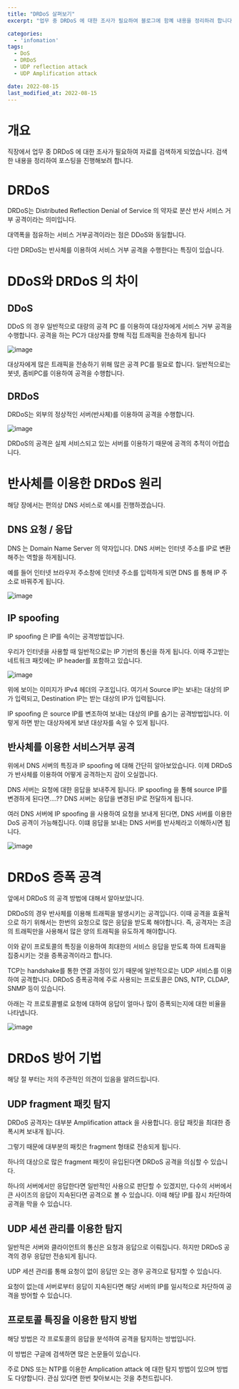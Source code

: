 ```yaml
---
title: "DRDoS 살펴보기"
excerpt: "업무 중 DRDoS 에 대한 조사가 필요하여 블로그에 함꼐 내용을 정리하려 합니다. "

categories:
  - 'infomation'
tags:
  - DoS
  - DRDoS
  - UDP reflection attack
  - UDP Amplification attack

date: 2022-08-15
last_modified_at: 2022-08-15
---
```


# 개요 

직장에서 업무 중 DRDoS 에 대한 조사가 필요하여 자료를 검색하게 되었습니다. 
검색한 내용을 정리하여 포스팅을 진행해보려 합니다. 


# DRDoS

DRDoS는 Distributed Reflection Denial of Service 의 약자로 분산 반사 서비스 거부 공격이라는 의미입니다. 

대역폭을 점유하는 서비스 거부공격이라는 점은 DDoS와 동일합니다.

다만 DRDoS는 반사체를 이용하여 서비스 거부 공격을 수행한다는 특징이 있습니다.

# DDoS와 DRDoS 의 차이

## DDoS

DDoS 의 경우 일반적으로 대량의 공격 PC 를 이용하여 대상자에게 서비스 거부 공격을 수행합니다. 
공격을 하는 PC가 대상자를 향해 직접 트래픽을 전송하게 됩니다 

![image](https://user-images.githubusercontent.com/35713051/189895259-571b3061-ed3f-4304-8dc7-075c2b29a777.png)

대상자에게 많은 트래픽을 전송하기 위해 많은 공격 PC를 필요로 합니다. 
일반적으로는 봇넷, 좀비PC를 이용하여 공격을 수행합니다. 

## DRDoS

DRDoS는 외부의 정상적인 서버(반사체)를 이용하여 공격을 수행합니다. 

![image](https://user-images.githubusercontent.com/35713051/189895672-c9d18213-3f62-4568-9239-aa4a0036e06e.png)

DRDoS의 공격은 실제 서비스되고 있는 서버를 이용하기 때문에 공격의 추적이 어렵습니다. 

# 반사체를 이용한 DRDoS 원리 

해당 장에서는 편의상 DNS 서비스로 예시를 진행하겠습니다. 

## DNS 요청 / 응답 

DNS 는 Domain Name Server 의 약자입니다. 
DNS 서버는 인터넷 주소를 IP로 변환해주는 역할을 하게됩니다. 

예를 들어 인터넷 브라우저 주소창에 인터넷 주소를 입력하게 되면 DNS 를 통해 IP 주소로 바꿔주게 됩니다. 

![image](https://user-images.githubusercontent.com/35713051/189895893-91b2fae9-e5cd-467e-8c0a-7830049ca6f4.png)

## IP spoofing

IP spoofing 은 IP를 속이는 공격방법입니다.

우리가 인터넷을 사용할 때 일반적으로는 IP 기반의 통신을 하게 됩니다. 
이때 주고받는 네트워크 패킷에는 IP header를 포함하고 있습니다. 

![image](https://user-images.githubusercontent.com/35713051/189896295-db2c2a2e-eaf2-4494-8921-dceceeedfc91.png)

위에 보이는 이미지가 IPv4 헤더의 구조입니다. 
여기서 Source IP는 보내는 대상의 IP 가 입력되고, Destination IP는 받는 대상의 IP가 입력됩니다. 

IP spoofing 은 source IP를 변조하여 보내는 대상의 IP를 숨기는 공격방법입니다. 
이렇게 하면 받는 대상자에게 보낸 대상자를 속일 수 있게 됩니다. 


## 반사체를 이용한 서비스거부 공격

위에서 DNS 서버의 특징과 IP spoofing 에 대해 간단히 알아보았습니다. 
이제 DRDoS가 반사체를 이용하여 어떻게 공격하는지 감이 오실껍니다. 

DNS 서버는 요청에 대한 응답을 보내주게 됩니다. 
IP spoofing 을 통해 source IP를 변경하게 된다면....?? 
DNS 서버는 응답을 변경된 IP로 전달하게 됩니다. 

여러 DNS 서버에 IP spoofing 을 사용하여 요청을 보내게 된다면, DNS 서버를 이용한 DoS 공격이 가능해집니다. 
이떄 응답을 보내는 DNS 서버를 반사체라고 이해하시면 됩니다. 

![image](https://user-images.githubusercontent.com/35713051/189896216-6ed4d40e-ac85-4c80-89a5-414b8393686e.png)


# DRDoS 증폭 공격

앞에서 DRDoS 의 공격 방법에 대해서 알아보았니다. 

DRDoS의 경우 반사체를 이용해 트래픽을 발생시키는 공격입니다. 
이때 공격을 효율적으로 하기 위해서는 한번의 요청으로 많은 응답을 받도록 해야합니다. 
즉, 공격자는 조금의 트래픽만을 사용해서 많은 양의 트래픽을 유도하게 해야합니다. 

이와 같이 프로토콜의 특징을 이용하여 최대한의 서비스 응답을 받도록 하여 트래픽을 집중시키는 것을 증폭공격이라고 합니다. 

TCP는 handshake를 통한 연결 과정이 있기 때문에 일반적으로는 UDP 서비스를 이용하여 공격합니다. 
DRDoS 증폭공격에 주로 사용되는 프로토콜은 DNS, NTP, CLDAP, SNMP 등이 있습니다. 

아래는 각 프로토콜별로 요청에 대하여 응답이 얼마나 많이 증폭되는지에 대한 비율을 나타냅니다. 

![image](https://user-images.githubusercontent.com/35713051/189896387-5d34d17c-3b0f-438a-ac34-85045e4610d0.png)

# DRDoS 방어 기법

해당 절 부터는 저의 주관적인 의견이 있음을 알려드립니다. 

## UDP fragment 패킷 탐지 

DRDoS 공격자는 대부분 Amplification attack 을 사용합니다. 응답 패킷을 최대한 증폭시켜 보내개 됩니다. 

그렇기 때문에 대부분의 패킷은 fragment 형태로 전송되게 됩니다. 

하나의 대상으로 많은 fragment 패킷이 유입된다면 DRDoS 공격을 의심할 수 있습니다. 

하나의 서버에서만 응답한다면 일반적인 사용으로 판단할 수 있겠지만, 다수의 서버에서 큰 사이즈의 응답이 지속된다면 공격으로 볼 수 있습니다. 
이때 해당 IP를 잠시 차단하여 공격을 막을 수 있습니다. 

## UDP 세션 관리를 이용한 탐지 

일반적은 서버와 클라이언트의 통신은 요청과 응답으로 이뤄집니다. 
하지만 DRDoS 공격의 경우 응답만 전송되게 됩니다. 

UDP 세션 관리를 통해 요청이 없이 응답만 오는 경우 공격으로 탐지할 수 있습니다. 

요청이 없는데 서버로부터 응답이 지속된다면 해당 서버의 IP를 일시적으로 차단하여 공격을 방어할 수 있습니다. 

## 프로토콜 특징을 이용한 탐지 방법 

해당 방법은 각 프로토콜의 응답을 분석하여 공격을 탐지하는 방법입니다.

이 방법은 구글에 검색하면 많은 논문들이 있습니다. 

주로 DNS 또는 NTP를 이용한 Amplication attack 에 대한 탐지 방법이 있으며 방법도 다양합니다.
관심 있다면 한번 찾아보시는 것을 추천드립니다. 

